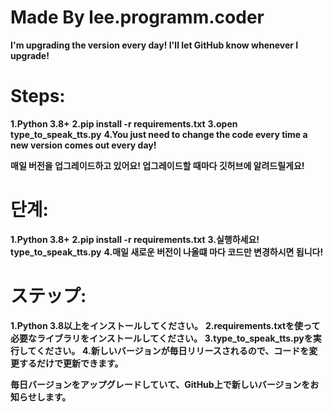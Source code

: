 # Made By lee.programm.coder

**I'm upgrading the version every day! I'll let GitHub know whenever I upgrade!**
# Steps:
  **1.Python 3.8+**
  **2.pip install -r requirements.txt**
  **3.open type_to_speak_tts.py**
  **4.You just need to change the code every time a new version comes out every day!**

**매일 버전을 업그레이드하고 있어요! 업그레이드할 때마다 깃허브에 알려드릴게요!**
# 단계:
  **1.Python 3.8+**
  **2.pip install -r requirements.txt**
  **3.실행하세요! type_to_speak_tts.py**
  **4.매일 새로운 버전이 나올떄 마다 코드만 변경하시면 됩니다!**

# ステップ:
  **1.Python 3.8以上をインストールしてください。**
  **2.requirements.txtを使って必要なライブラリをインストールしてください。**
  **3.type_to_speak_tts.pyを実行してください。**
  **4.新しいバージョンが毎日リリースされるので、コードを変更するだけで更新できます。**

**毎日バージョンをアップグレードしていて、GitHub上で新しいバージョンをお知らせします。**
